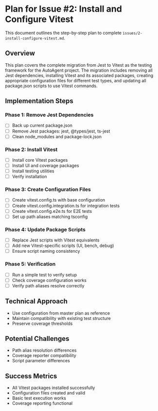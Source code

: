 # Plan for Issue #2: Install and Configure Vitest

This document outlines the step-by-step plan to complete `issues/2-install-configure-vitest.md`.

## Overview

This plan covers the complete migration from Jest to Vitest as the testing framework for the AutoAgent project. The migration includes removing all Jest dependencies, installing Vitest and its associated packages, creating appropriate configuration files for different test types, and updating all package.json scripts to use Vitest commands.

## Implementation Steps

### Phase 1: Remove Jest Dependencies
- [ ] Back up current package.json
- [ ] Remove Jest packages: jest, @types/jest, ts-jest
- [ ] Clean node_modules and package-lock.json

### Phase 2: Install Vitest
- [ ] Install core Vitest packages
- [ ] Install UI and coverage packages
- [ ] Install testing utilities
- [ ] Verify installation

### Phase 3: Create Configuration Files
- [ ] Create vitest.config.ts with base configuration
- [ ] Create vitest.config.integration.ts for integration tests
- [ ] Create vitest.config.e2e.ts for E2E tests
- [ ] Set up path aliases matching tsconfig

### Phase 4: Update Package Scripts
- [ ] Replace Jest scripts with Vitest equivalents
- [ ] Add new Vitest-specific scripts (UI, bench, debug)
- [ ] Ensure script naming consistency

### Phase 5: Verification
- [ ] Run a simple test to verify setup
- [ ] Check coverage configuration works
- [ ] Verify path aliases resolve correctly

## Technical Approach
- Use configuration from master plan as reference
- Maintain compatibility with existing test structure
- Preserve coverage thresholds

## Potential Challenges
- Path alias resolution differences
- Coverage reporter compatibility
- Script parameter differences

## Success Metrics
- All Vitest packages installed successfully
- Configuration files created and valid
- Basic test execution works
- Coverage reporting functional